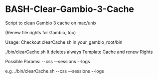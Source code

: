 # BASH-Clear-Gambio-3-Cache
Script to clean Gambio 3 cache on mac/unix

(Renew file rights for Gambio, too)

Usage:
Checkout clearCache.sh in your_gambio_root/bin

./bin/clearCache.sh
It deletes always Template Cache and renew Rights

Possible Params:
--css
--sessions
--logs

e.g. ./bin/clearCache.sh --css --sessions --logs

